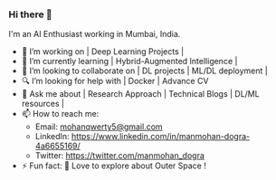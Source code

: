 ### Hi there 👋

I'm an AI Enthusiast working in Mumbai, India.

- 🏢 I’m working on | Deep Learning Projects |
- 🔭 I’m currently learning | Hybrid-Augmented Intelligence | 
- 👯 I’m looking to collaborate on | DL projects | ML/DL deployment |  
- 🔍 I’m looking for help with | Docker | Advance CV
- 💬 Ask me about | Research Approach | Technical Blogs | DL/ML resources  |
- 📫 How to reach me: 
  - Email: mohanqwerty5@gmail.com
  - LinkedIn: https://www.linkedin.com/in/manmohan-dogra-4a6655169/
  - Twitter: https://twitter.com/manmohan_dogra
- ⚡ Fun fact: 🌌 Love to explore about Outer Space ! 

